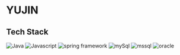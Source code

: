 # YUJIN



## Tech Stack
<img alt="Java" src="https://img.shields.io/badge/java-%23ED8B00.svg?style=for-the-badge&logo=java&logoColor=white"/>
<img alt="Javascript" scr="https://img.shields.io/badge/javascript-%23323330.svg?style=for-the-badge&logo=javascript&logoColor=%23F7DF1E"/>
<img alt="spring framework" src="https://img.shields.io/badge/spring-%236DB33F.svg?style=for-the-badge&logo=spring&logoColor=white"/>
<img alt="mySql" src="https://img.shields.io/badge/mysql-%2300f.svg?style=for-the-badge&logo=mysql&logoColor=white"/>
<img alt="mssql" src="https://img.shields.io/badge/Microsoft%20SQL%20Sever-CC2927?style=for-the-badge&logo=microsoft%20sql%20server&logoColor=white"/>
<img alt="oracle" src="https://img.shields.io/badge/Oracle-F80000?style=for-the-badge&logo=oracle&logoColor=white"/>
